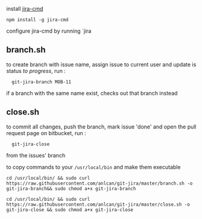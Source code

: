 install [jira-cmd](https://github.com/germanrcuriel/jira-cmd)

	npm install -g jira-cmd
	

configure jira-cmd by running `jira


## branch.sh
to create branch with issue name, assign issue to current user and update is status *to progress*, run :

	  git-jira-branch MOB-11
if a branch with the same name exist, checks out that branch instead


## close.sh
to commit all changes, push the branch, mark issue 'done' and open the pull request page on bitbucket, run :

   	  git-jira-close

from the issues' branch

to copy commands to your `/usr/local/bin` and make them executable

   	cd /usr/local/bin/ && sudo curl https://raw.githubusercontent.com/anlcan/git-jira/master/branch.sh -o git-jira-branch&& sudo chmod a+x git-jira-branch
   
	cd /usr/local/bin/ && sudo curl https://raw.githubusercontent.com/anlcan/git-jira/master/close.sh -o git-jira-close && sudo chmod a+x git-jira-close
